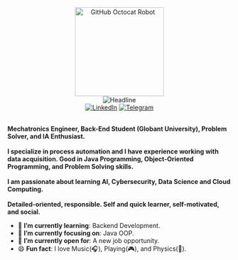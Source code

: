 <div>
    <div align=center>
        <img src="https://www.pngkey.com/png/full/192-1923360_github-octocat-robot.png" alt="GitHub Octocat Robot" height="200">
    </div>
    <div align=center>
        <img src="https://readme-typing-svg.herokuapp.com?color=%236FDA44&size=32&center=true&vCenter=true&width=600&height=50&lines=Hi+there,+I'm+Luis+%F0%9F%91%8B;Mechatronics+Engineer;Back-End+Student(Globant);Problem+Solver;IA+Enthusiast" alt="Headline" />
    </div>
    <div align=center>
        <a href="https://www.linkedin.com/in/luis-hern%C3%A1ndez-vicente/"><img src="https://img.shields.io/badge/Linkedin-0077b5?style=flat&logo=linkedin" alt="LinkedIn" /></a>
        <a href="https://t.me/Luishervic"><img src="https://img.shields.io/badge/Telegram-0088cc?style=flat&logo=telegram" alt="Telegram" /></a>
    </div>
    <div align=left>
        <br>
        <p>
            <strong>
                Mechatronics Engineer, Back-End Student (Globant University), Problem Solver, and IA Enthusiast.<br><br>
                I specialize in process automation and I have experience working with data acquisition. Good in Java Programming, Object-Oriented           Programming, and Problem Solving skills.<br><br>
                I am passionate about learning AI, Cybersecurity, Data Science and Cloud Computing.<br><br>
                Detailed-oriented, responsible. Self and quick learner, self-motivated, and social.
            </strong>
        </p>
        <ul>
            <li>🌱 <b>I’m currently learning</b>: Backend Development.</li>
            <li>🎯 <b>I’m currently focusing on</b>: Java OOP.</li>
            <li>🤔 <b>I’m currently open for</b>: A new job opportunity.</li>
            <li>😄 <b>Fun fact</b>: I love Music(🎧), Playing(🎮), and Physics(🌌).</li>
        </ul>
</div>

